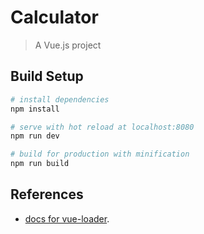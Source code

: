 # Calculator

> A Vue.js project

## Build Setup

``` bash
# install dependencies
npm install

# serve with hot reload at localhost:8080
npm run dev

# build for production with minification
npm run build
```

## References
- [docs for vue-loader](http://vuejs.github.io/vue-loader).
